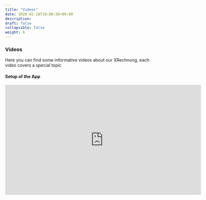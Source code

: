 ```yaml
---
title: "Videos"
date: 2020-02-28T10:08:56+09:00
description: 
draft: false
collapsible: false
weight: 6
---
```

### Videos

Here you can find some informative videos about our XRechnung, each video covers a special topic

#### Setup of the App

<iframe width="640" height="360" src="https://www.youtube.com/embed/EJ_6SmwDDtU" title="YouTube video player" frameborder="0" allow="accelerometer; autoplay; clipboard-write; encrypted-media; gyroscope; picture-in-picture" allowfullscreen></iframe>